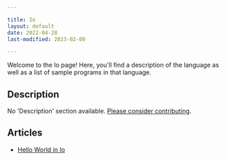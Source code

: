 ```yaml
---

title: Io
layout: default
date: 2022-04-28
last-modified: 2023-02-09

---
```


Welcome to the Io page! Here, you'll find a description of the language as well as a list of sample programs in that language.

## Description

No 'Description' section available. [Please consider contributing](https://github.com/TheRenegadeCoder/sample-programs-website).

## Articles

- [Hello World in Io](https://sampleprograms.io/projects/hello-world/io)